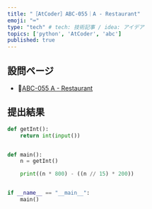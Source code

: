 ```yaml
---
title: "［AtCoder］ABC-055｜A - Restaurant"
emoji: "⌨️"
type: "tech" # tech: 技術記事 / idea: アイデア
topics: ['python', 'AtCoder', 'abc']
published: true
---
```


## 設問ページ

- 🔗[ABC-055 A - Restaurant](https://atcoder.jp/contests/abc055/tasks/abc055_a)

## 提出結果

```python
def getInt():
    return int(input())


def main():
    n = getInt()

    print((n * 800) - ((n // 15) * 200))


if __name__ == "__main__":
    main()
```
